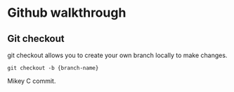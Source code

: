 # Github walkthrough

## Git checkout
git checkout allows you to create your own branch locally to make changes.

`git checkout -b {branch-name}`

Mikey C commit.